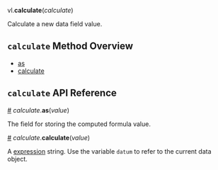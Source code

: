vl.<b>calculate</b>(<em>calculate</em>)

Calculate a new data field value.

## <code>calculate</code> Method Overview

* <a href="#as">as</a>
* <a href="#calculate">calculate</a>

## <code>calculate</code> API Reference

<a id="as" href="#as">#</a>
<em>calculate</em>.<b>as</b>(<em>value</em>)

The field for storing the computed formula value.

<a id="calculate" href="#calculate">#</a>
<em>calculate</em>.<b>calculate</b>(<em>value</em>)

A [expression](https://vega.github.io/vega-lite/docs/types.html#expression) string. Use the variable `datum` to refer to the current data object.

